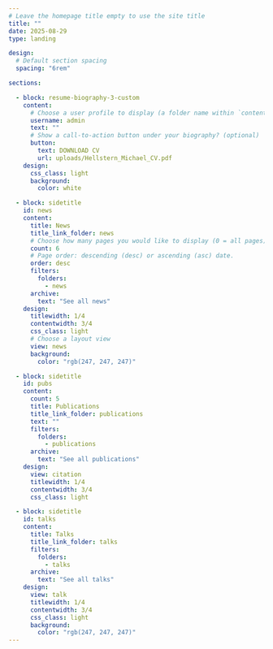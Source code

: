 ```yaml
---
# Leave the homepage title empty to use the site title
title: ""
date: 2025-08-29
type: landing

design:
  # Default section spacing
  spacing: "6rem"

sections:

  - block: resume-biography-3-custom
    content:
      # Choose a user profile to display (a folder name within `content/authors/`)
      username: admin
      text: ""
      # Show a call-to-action button under your biography? (optional)
      button:
        text: DOWNLOAD CV
        url: uploads/Hellstern_Michael_CV.pdf
    design:
      css_class: light
      background:
        color: white

  - block: sidetitle
    id: news
    content:
      title: News
      title_link_folder: news
      # Choose how many pages you would like to display (0 = all pages)
      count: 6
      # Page order: descending (desc) or ascending (asc) date.
      order: desc
      filters:
        folders:
          - news
      archive:
        text: "See all news"
    design:
      titlewidth: 1/4
      contentwidth: 3/4
      css_class: light
      # Choose a layout view
      view: news
      background:
        color: "rgb(247, 247, 247)"

  - block: sidetitle
    id: pubs
    content:
      count: 5
      title: Publications
      title_link_folder: publications
      text: ""
      filters:
        folders:
          - publications
      archive:
        text: "See all publications"
    design:
      view: citation
      titlewidth: 1/4
      contentwidth: 3/4
      css_class: light

  - block: sidetitle
    id: talks
    content:
      title: Talks
      title_link_folder: talks
      filters:
        folders:
          - talks
      archive:
        text: "See all talks"
    design:
      view: talk
      titlewidth: 1/4
      contentwidth: 3/4
      css_class: light
      background:
        color: "rgb(247, 247, 247)"
---
```

